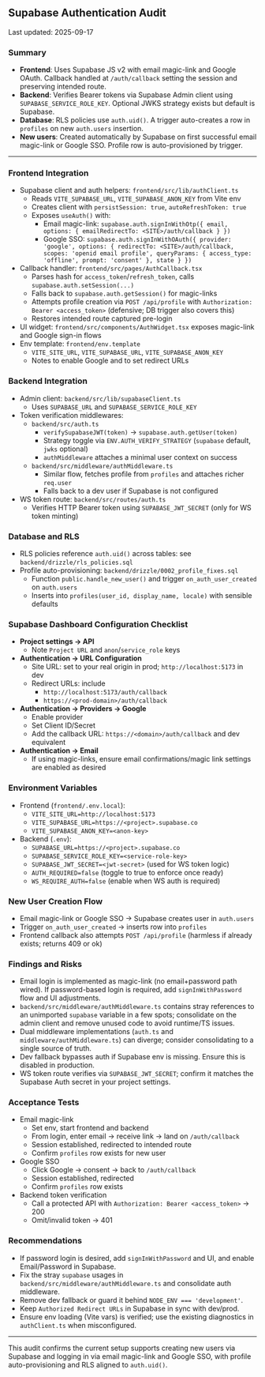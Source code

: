 ## Supabase Authentication Audit

Last updated: 2025-09-17

### Summary

- **Frontend**: Uses Supabase JS v2 with email magic-link and Google OAuth. Callback handled at `/auth/callback` setting the session and preserving intended route.
- **Backend**: Verifies Bearer tokens via Supabase Admin client using `SUPABASE_SERVICE_ROLE_KEY`. Optional JWKS strategy exists but default is Supabase.
- **Database**: RLS policies use `auth.uid()`. A trigger auto-creates a row in `profiles` on new `auth.users` insertion.
- **New users**: Created automatically by Supabase on first successful email magic-link or Google SSO. Profile row is auto-provisioned by trigger.

---

### Frontend Integration

- Supabase client and auth helpers: `frontend/src/lib/authClient.ts`
  - Reads `VITE_SUPABASE_URL`, `VITE_SUPABASE_ANON_KEY` from Vite env
  - Creates client with `persistSession: true`, `autoRefreshToken: true`
  - Exposes `useAuth()` with:
    - Email magic-link: `supabase.auth.signInWithOtp({ email, options: { emailRedirectTo: <SITE>/auth/callback } })`
    - Google SSO: `supabase.auth.signInWithOAuth({ provider: 'google', options: { redirectTo: <SITE>/auth/callback, scopes: 'openid email profile', queryParams: { access_type: 'offline', prompt: 'consent' }, state } })`
- Callback handler: `frontend/src/pages/AuthCallback.tsx`
  - Parses hash for `access_token`/`refresh_token`, calls `supabase.auth.setSession(...)`
  - Falls back to `supabase.auth.getSession()` for magic-links
  - Attempts profile creation via `POST /api/profile` with `Authorization: Bearer <access_token>` (defensive; DB trigger also covers this)
  - Restores intended route captured pre-login
- UI widget: `frontend/src/components/AuthWidget.tsx` exposes magic-link and Google sign-in flows
- Env template: `frontend/env.template`
  - `VITE_SITE_URL`, `VITE_SUPABASE_URL`, `VITE_SUPABASE_ANON_KEY`
  - Notes to enable Google and to set redirect URLs

### Backend Integration

- Admin client: `backend/src/lib/supabaseClient.ts`
  - Uses `SUPABASE_URL` and `SUPABASE_SERVICE_ROLE_KEY`
- Token verification middlewares:
  - `backend/src/auth.ts`
    - `verifySupabaseJWT(token)` → `supabase.auth.getUser(token)`
    - Strategy toggle via `ENV.AUTH_VERIFY_STRATEGY` (`supabase` default, `jwks` optional)
    - `authMiddleware` attaches a minimal user context on success
  - `backend/src/middleware/authMiddleware.ts`
    - Similar flow, fetches profile from `profiles` and attaches richer `req.user`
    - Falls back to a dev user if Supabase is not configured
- WS token route: `backend/src/routes/auth.ts`
  - Verifies HTTP Bearer token using `SUPABASE_JWT_SECRET` (only for WS token minting)

### Database and RLS

- RLS policies reference `auth.uid()` across tables: see `backend/drizzle/rls_policies.sql`
- Profile auto-provisioning: `backend/drizzle/0002_profile_fixes.sql`
  - Function `public.handle_new_user()` and trigger `on_auth_user_created` on `auth.users`
  - Inserts into `profiles(user_id, display_name, locale)` with sensible defaults

### Supabase Dashboard Configuration Checklist

- **Project settings → API**
  - Note `Project URL` and `anon`/`service_role` keys
- **Authentication → URL Configuration**
  - Site URL: set to your real origin in prod; `http://localhost:5173` in dev
  - Redirect URLs: include
    - `http://localhost:5173/auth/callback`
    - `https://<prod-domain>/auth/callback`
- **Authentication → Providers → Google**
  - Enable provider
  - Set Client ID/Secret
  - Add the callback URL: `https://<domain>/auth/callback` and dev equivalent
- **Authentication → Email**
  - If using magic-links, ensure email confirmations/magic link settings are enabled as desired

### Environment Variables

- Frontend (`frontend/.env.local`):
  - `VITE_SITE_URL=http://localhost:5173`
  - `VITE_SUPABASE_URL=https://<project>.supabase.co`
  - `VITE_SUPABASE_ANON_KEY=<anon-key>`
- Backend (`.env`):
  - `SUPABASE_URL=https://<project>.supabase.co`
  - `SUPABASE_SERVICE_ROLE_KEY=<service-role-key>`
  - `SUPABASE_JWT_SECRET=<jwt-secret>` (used for WS token logic)
  - `AUTH_REQUIRED=false` (toggle to true to enforce once ready)
  - `WS_REQUIRE_AUTH=false` (enable when WS auth is required)

### New User Creation Flow

- Email magic-link or Google SSO → Supabase creates user in `auth.users`
- Trigger `on_auth_user_created` → inserts row into `profiles`
- Frontend callback also attempts `POST /api/profile` (harmless if already exists; returns 409 or ok)

### Findings and Risks

- Email login is implemented as magic-link (no email+password path wired). If password-based login is required, add `signInWithPassword` flow and UI adjustments.
- `backend/src/middleware/authMiddleware.ts` contains stray references to an unimported `supabase` variable in a few spots; consolidate on the admin client and remove unused code to avoid runtime/TS issues.
- Dual middleware implementations (`auth.ts` and `middleware/authMiddleware.ts`) can diverge; consider consolidating to a single source of truth.
- Dev fallback bypasses auth if Supabase env is missing. Ensure this is disabled in production.
- WS token route verifies via `SUPABASE_JWT_SECRET`; confirm it matches the Supabase Auth secret in your project settings.

### Acceptance Tests

- Email magic-link
  - Set env, start frontend and backend
  - From login, enter email → receive link → land on `/auth/callback`
  - Session established, redirected to intended route
  - Confirm `profiles` row exists for new user
- Google SSO
  - Click Google → consent → back to `/auth/callback`
  - Session established, redirected
  - Confirm `profiles` row exists
- Backend token verification
  - Call a protected API with `Authorization: Bearer <access_token>` → 200
  - Omit/invalid token → 401

### Recommendations

- If password login is desired, add `signInWithPassword` and UI, and enable Email/Password in Supabase.
- Fix the stray `supabase` usages in `backend/src/middleware/authMiddleware.ts` and consolidate auth middleware.
- Remove dev fallback or guard it behind `NODE_ENV === 'development'`.
- Keep `Authorized Redirect URLs` in Supabase in sync with dev/prod.
- Ensure env loading (Vite vars) is verified; use the existing diagnostics in `authClient.ts` when misconfigured.

---

This audit confirms the current setup supports creating new users via Supabase and logging in via email magic-link and Google SSO, with profile auto-provisioning and RLS aligned to `auth.uid()`.

